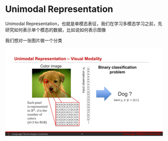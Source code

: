 # Unimodal Representation

Unimodal Representation，也就是单模态表征，我们在学习多模态学习之前，先研究如何表示单个模态的数据，比如说如何表示图像

我们想对一张图片做一个分类

![11-777_MMML_Fall22_L3_14](.\assets\11-777_MMML_Fall22_L3_14.png)